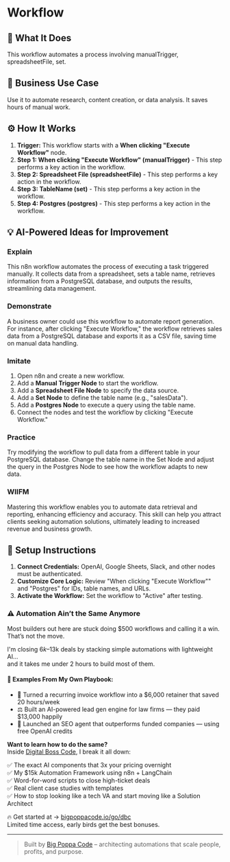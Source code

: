 # Workflow

## 🚀 What It Does
This workflow automates a process involving manualTrigger, spreadsheetFile, set.

## 💼 Business Use Case
Use it to automate research, content creation, or data analysis. It saves hours of manual work.

## ⚙️ How It Works
1.  **Trigger:** This workflow starts with a **When clicking "Execute Workflow"** node.
2. **Step 1: When clicking "Execute Workflow" (manualTrigger)** - This step performs a key action in the workflow.
3. **Step 2: Spreadsheet File (spreadsheetFile)** - This step performs a key action in the workflow.
4. **Step 3: TableName (set)** - This step performs a key action in the workflow.
5. **Step 4: Postgres (postgres)** - This step performs a key action in the workflow.

## 💡 AI-Powered Ideas for Improvement
### Explain
This n8n workflow automates the process of executing a task triggered manually. It collects data from a spreadsheet, sets a table name, retrieves information from a PostgreSQL database, and outputs the results, streamlining data management.

### Demonstrate
A business owner could use this workflow to automate report generation. For instance, after clicking "Execute Workflow," the workflow retrieves sales data from a PostgreSQL database and exports it as a CSV file, saving time on manual data handling.

### Imitate
1. Open n8n and create a new workflow.
2. Add a **Manual Trigger Node** to start the workflow.
3. Add a **Spreadsheet File Node** to specify the data source.
4. Add a **Set Node** to define the table name (e.g., "salesData").
5. Add a **Postgres Node** to execute a query using the table name.
6. Connect the nodes and test the workflow by clicking "Execute Workflow."

### Practice
Try modifying the workflow to pull data from a different table in your PostgreSQL database. Change the table name in the Set Node and adjust the query in the Postgres Node to see how the workflow adapts to new data.

### WIIFM
Mastering this workflow enables you to automate data retrieval and reporting, enhancing efficiency and accuracy. This skill can help you attract clients seeking automation solutions, ultimately leading to increased revenue and business growth.

## 🔧 Setup Instructions
1. **Connect Credentials:** OpenAI, Google Sheets, Slack, and other nodes must be authenticated.
2. **Customize Core Logic:** Review "When clicking "Execute Workflow"" and "Postgres" for IDs, table names, and URLs.
3. **Activate the Workflow:** Set the workflow to "Active" after testing.

### ⚠️ Automation Ain’t the Same Anymore

Most builders out here are stuck doing $500 workflows and calling it a win.  
That’s not the move.  

I'm closing $6k–$13k deals by stacking simple automations with lightweight AI...  
and it takes me under 2 hours to build most of them.

#### 🧠 Examples From My Own Playbook:
- 🔁 Turned a recurring invoice workflow into a $6,000 retainer that saved 20 hours/week  
- ⚖️ Built an AI-powered lead gen engine for law firms — they paid $13,000 happily  
- 🚀 Launched an SEO agent that outperforms funded companies — using free OpenAI credits  

**Want to learn how to do the same?**  
Inside [Digital Boss Code](https://bigpoppacode.io/go/dbc), I break it all down:

✅ The exact AI components that 3x your pricing overnight  
✅ My $15k Automation Framework using n8n + LangChain  
✅ Word-for-word scripts to close high-ticket deals  
✅ Real client case studies with templates  
✅ How to stop looking like a tech VA and start moving like a Solution Architect  

🔥 Get started at → [bigpoppacode.io/go/dbc](https://bigpoppacode.io/go/dbc)  
Limited time access, early birds get the best bonuses.

---
> Built by [Big Poppa Code](https://bigpoppacode.io) – architecting automations that scale people, profits, and purpose.
